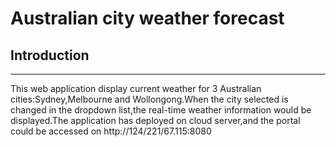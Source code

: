 # Australian city weather forecast

## Introduction
---
This web application display current weather for 3 Australian cities:Sydney,Melbourne and Wollongong.When the city selected is changed in the dropdown list,the real-time weather information would be displayed.The application has deployed on cloud server,and the portal could be accessed on http://124/221/67.115:8080
